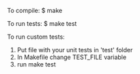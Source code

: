 To compile:
$ make

To run tests:
$ make test

To run custom tests:
1. Put file with your unit tests in 'test' folder
2. In Makefile change TEST_FILE variable
3. run make test